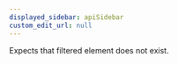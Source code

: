 ```yaml
---
displayed_sidebar: apiSidebar
custom_edit_url: null
---
```


Expects that filtered element does not exist.

